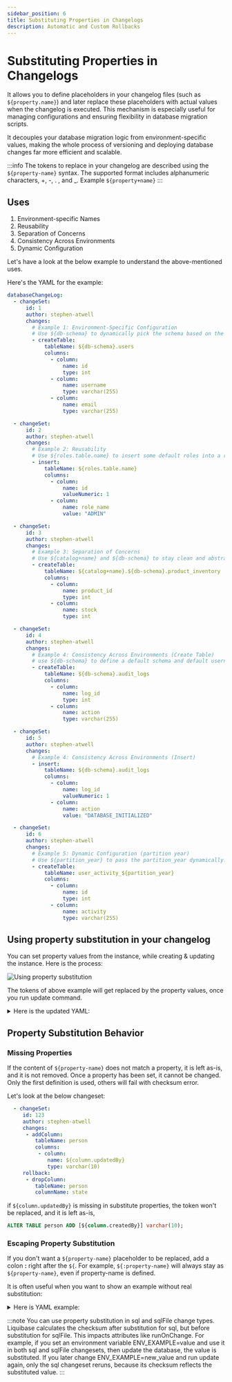 ```yaml
---
sidebar_position: 6
title: Substituting Properties in Changelogs
description: Automatic and Custom Rollbacks
---
```




# Substituting Properties in Changelogs
It allows you to define placeholders in your changelog files (such as `${property.name}`) and later replace these placeholders 
with actual values when the changelog is executed. This mechanism is especially useful for managing configurations and ensuring 
flexibility in database migration scripts.

It decouples your database migration logic from environment-specific values, making the whole process of versioning and 
deploying database changes far more efficient and scalable.

:::info
The tokens to replace in your changelog are described using the `${property-name}` syntax.
The supported format includes alphanumeric characters, +, -, . , and _. Example `${property+name}`
:::

## Uses
1. Environment-specific Names
2. Reusability
3. Separation of Concerns
4. Consistency Across Environments
5. Dynamic Configuration

Let's have a look at the below example to understand the above-mentioned uses.

Here's the YAML for the example:
```yaml
databaseChangeLog:
  - changeSet:
      id: 1
      author: stephen-atwell
      changes:
        # Example 1: Environment-Specific Configuration
        # Use ${db-schema} to dynamically pick the schema based on the environment (dev, prod, etc.)
        - createTable:
            tableName: ${db-schema}.users
            columns:
              - column:
                  name: id
                  type: int
              - column:
                  name: username
                  type: varchar(255)
              - column:
                  name: email
                  type: varchar(255)

  - changeSet:
      id: 2
      author: stephen-atwell
      changes:
        # Example 2: Reusability
        # Use ${roles.table.name} to insert some default roles into a roles table, but the actual table name may differ across projects.
        - insert:
            tableName: ${roles.table.name}
            columns:
              - column:
                  name: id
                  valueNumeric: 1
              - column:
                  name: role_name
                  value: "ADMIN"

  - changeSet:
      id: 3
      author: stephen-atwell
      changes:
        # Example 3: Separation of Concerns
        # Use ${catalog+name} and ${db-schema} to stay clean and abstract out database details (like schema or catalog name).
        - createTable:
            tableName: ${catalog+name}.${db-schema}.product_inventory
            columns:
              - column:
                  name: product_id
                  type: int
              - column:
                  name: stock
                  type: int

  - changeSet:
      id: 4
      author: stephen-atwell
      changes:
        # Example 4: Consistency Across Environments (Create Table)
        # use ${db-schema} to define a default schema and default username for multiple operations (create tables, grants, inserts). Instead of copying the same values again and again, you just use properties
        - createTable:
            tableName: ${db-schema}.audit_logs
            columns:
              - column:
                  name: log_id
                  type: int
              - column:
                  name: action
                  type: varchar(255)

  - changeSet:
      id: 5
      author: stephen-atwell
      changes:
        # Example 4: Consistency Across Environments (Insert)
        - insert:
            tableName: ${db-schema}.audit_logs
            columns:
              - column:
                  name: log_id
                  valueNumeric: 1
              - column:
                  name: action
                  value: "DATABASE_INITIALIZED"

  - changeSet:
      id: 6
      author: stephen-atwell
      changes:
        # Example 5: Dynamic Configuration (partition year)
        # Use ${partition_year} to pass the partition_year dynamically.
        - createTable:
            tableName: user_activity_${partition_year}
            columns:
              - column:
                  name: id
                  type: int
              - column:
                  name: activity
                  type: varchar(255)
```

## Using property substitution in your changelog
You can set property values from the instance, while creating & updating the instance.
Here is the process:

![Using property substitution](./static/using-property-substitution.png)

The tokens of above example will get replaced by the property values, once you run update command.
<details>
<summary>Here is the updated YAML:</summary>

```yaml
databaseChangeLog:
  - changeSet:
      id: 1
      author: stephen-atwell
      changes:
        # Example 1: Environment-Specific Configuration
        - createTable:
            tableName: dev.users
            columns:
              - column:
                  name: id
                  type: int
              - column:
                  name: username
                  type: varchar(255)
              - column:
                  name: email
                  type: varchar(255)

  - changeSet:
      id: 2
      author: stephen-atwell
      changes:
        # Example 2: Reusability
        - insert:
            tableName: application_roles
            columns:
              - column:
                  name: id
                  valueNumeric: 1
              - column:
                  name: role_name
                  value: "ADMIN"

  - changeSet:
      id: 3
      author: stephen-atwell
      changes:
        # Example 3: Separation of Concerns
        - createTable:
            tableName: main_catalog.dev.product_inventory
            columns:
              - column:
                  name: product_id
                  type: int
              - column:
                  name: stock
                  type: int

  - changeSet:
      id: 4
      author: stephen-atwell
      changes:
        # Example 4: Consistency Across Environments (Create Table)
        - createTable:
            tableName: dev.audit_logs
            columns:
              - column:
                  name: log_id
                  type: int
              - column:
                  name: action
                  type: varchar(255)

  - changeSet:
      id: 5
      author: stephen-atwell
      changes:
        # Example 4: Consistency Across Environments (Insert)
        - insert:
            tableName: dev.audit_logs
            columns:
              - column:
                  name: log_id
                  valueNumeric: 1
              - column:
                  name: action
                  value: "DATABASE_INITIALIZED"

  - changeSet:
      id: 6
      author: stephen-atwell
      changes:
        # Example 5: Dynamic Configuration (partition year)
        - createTable:
            tableName: user_activity_2025
            columns:
              - column:
                  name: id
                  type: int
              - column:
                  name: activity
                  type: varchar(255)
```
</details>

## Property Substitution Behavior

### Missing Properties
If the content of `${property-name}` does not match a property, it is left as-is, and it is not removed.
Once a property has been set, it cannot be changed. Only the first definition is used, others will fail with checksum error.

Let's look at the below changeset:
```yaml
  - changeSet:
     id: 123
     author: stephen-atwell
     changes:
      - addColumn:
         tableName: person
         columns:
          - column:
             name: ${column.updatedBy}
             type: varchar(10)
     rollback:
      - dropColumn:
         tableName: person
         columnName: state
```

if `${column.updatedBy}` is missing in substitute properties, the token won't be replaced, and it is left as-is,
```sql
ALTER TABLE person ADD [${column.createdBy}] varchar(10);
```

### Escaping Property Substitution
If you don't want a `${property-name}` placeholder to be replaced, add a colon **:** right after the `${`.
For example, `${:property-name}` will always stay as `${property-name}`, even if property-name is defined.

It is often useful when you want to show an example without real substitution:
<details>
<summary>Here is YAML example:</summary>
```yaml
databaseChangeLog:
  - changeSet:
      id: 2
      author: bikram
      changes:
        - comment: "Create table for schema ${:schema.name}"
```
</details>


:::note
You can use property substitution in sql and sqlFile change types. Liquibase calculates the checksum after substitution for sql, but before substitution for sqlFile.
This impacts attributes like runOnChange.
For example, if you set an environment variable ENV_EXAMPLE=value and use it in both sql and sqlFile changesets, then update the database, the value is substituted.
If you later change ENV_EXAMPLE=new_value and run update again, only the sql changeset reruns, because its checksum reflects the substituted value.
:::

